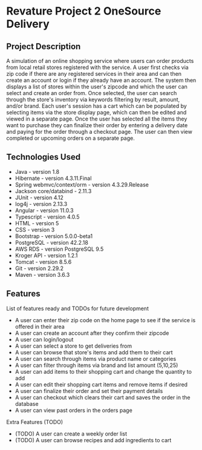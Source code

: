 # Revature Project 2 OneSource Delivery

## Project Description

A simulation of an online shopping service where users can order products from local retail stores registered with the service. A user first checks via zip code if there are any registered services in their area and can then create an account or login if they already have an account. The system then displays a list of stores within the user's zipcode and which the user can select and create an order from. Once selected, the user can search through the store's inventory via keywords filtering by result, amount, and/or brand. Each user's session has a cart which can be populated by selecting items via the store display page, which can then be edited and viewed in a separate page. Once the user has selected all the items they want to purchase they can finalize their order by entering a delivery date and paying for the order through a checkout page. The user can then view completed or upcoming orders on a separate page.

## Technologies Used

* Java - version 1.8
* Hibernate - version 4.3.11.Final
* Spring webmvc/context/orm - version 4.3.29.Release
* Jackson core/databind - 2.11.3
* JUnit - version 4.12
* log4j - version 2.13.3
* Angular - version 11.0.3
* Typescript - version 4.0.5
* HTML - version 5
* CSS - version 3
* Bootstrap - version 5.0.0-beta1
* PostgreSQL - version 42.2.18
* AWS RDS - version PostgreSQL 9.5
* Kroger API - version 1.2.1
* Tomcat - version 8.5.6
* Git - version 2.29.2
* Maven - version 3.6.3

## Features

List of features ready and TODOs for future development

* A user can enter their zip code on the home page to see if the service is offered in their area
* A user can create an account after they confirm their zipcode
* A user can login/logout
* A user can select a store to get deliveries from
* A user can browse that store's items and add them to their cart
* A user can search through items via product name or categories
* A user can filter through items via brand and list amount (5,10,25)
* A user can add items to their shopping cart and change the quantity to add
* A user can edit their shopping cart items and remove items if desired
* A user can finalize their order and set their payment details 
* A user can checkout which clears their cart and saves the order in the database
* A user can view past orders in the orders page

Extra Features (TODO)
* (TODO) A user can create a weekly order list
* (TODO) A user can browse recipes and add ingredients to cart
